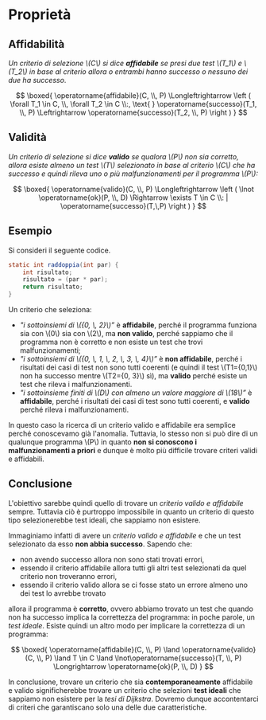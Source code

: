 # Proprietà

## Affidabilità

_Un criterio di selezione \\(C\\) si dice __affidabile__ se presi due test \\(T_1\\) e \\(T_2\\) in base al criterio allora o entrambi hanno successo o nessuno dei due ha successo_.

$$
\boxed{
    \operatorname{affidabile}(C, \\, P) \Longleftrightarrow \left (
        \forall T_1 \in C, \\, \forall T_2 \in C \\:, \text{ } \operatorname{successo}(T_1, \\, P) \Leftrightarrow \operatorname{successo}(T_2, \\, P)
    \right )
}
$$

## Validità

_Un criterio di selezione si dice __valido___ _se qualora \\(P\\) non sia corretto, allora esiste almeno un test \\(T\\) selezionato in base al criterio \\(C\\) che ha successo e quindi rileva uno o più malfunzionamenti per il programma \\(P\\):_

$$
\boxed{
    \operatorname{valido}(C, \\, P) \Longleftrightarrow \left (
        \lnot \operatorname{ok}(P, \\, D) \Rightarrow \exists T \in C \\: | \operatorname{successo}(T,\,P)
    \right )
}
$$

## Esempio

Si consideri il seguente codice.

```java
static int raddoppia(int par) {
    int risultato;
    risultato = (par * par);
    return risultato;
}
```

Un criterio che seleziona:

- _"i sottoinsiemi di \\(\{0, \\, 2\}\\)”_ è __affidabile__, perché il programma funziona sia con \\(0\\) sia con \\(2\\), ma __non valido__, perché sappiamo che il programma non è corretto e non esiste un test che trovi malfunzionamenti;
- _"i sottoinsiemi di \\(\{0, \\, 1, \\, 2, \\, 3, \\, 4\}\\)”_ è __non affidabile__, perché i risultati dei casi di test non sono tutti coerenti (e quindi il test \\(T1=\{0,1\}\\) non ha successo mentre \\(T2=\{0, 3\}\\) sì), ma __valido__ perché esiste un test che rileva i malfunzionamenti.
- _"i sottoinsieme finiti di \\(D\\) con almeno un valore maggiore di \\(18\\)”_ è __affidabile__, perché i risultati dei casi di test sono tutti coerenti, e __valido__ perché rileva i malfunzionamenti.

In questo caso la ricerca di un criterio valido e affidabile era semplice perché conoscevamo già l'anomalia.
Tuttavia, lo stesso non si può dire di un qualunque programma \\(P\\) in quanto __non si conoscono i malfunzionamenti a priori__ e dunque è molto più difficile trovare criteri validi e affidabili.

## Conclusione

L'obiettivo sarebbe quindi quello di trovare un _criterio valido e affidabile_ sempre.
Tuttavia ciò è purtroppo impossibile in quanto un criterio di questo tipo selezionerebbe test ideali, che sappiamo non esistere.

Immaginiamo infatti di avere un _criterio valido e affidabile_ e che un test selezionato da esso __non abbia successo__.
Sapendo che:

- non avendo successo allora non sono stati trovati errori,
- essendo il criterio affidabile allora tutti gli altri test selezionati da quel criterio non troveranno errori,
- essendo il criterio valido allora se ci fosse stato un errore almeno uno dei test lo avrebbe trovato

allora il programma è __corretto__, ovvero abbiamo trovato un test che quando non ha successo implica la correttezza del programma: in poche parole, un _test ideale_.
Esiste quindi un altro modo per implicare la correttezza di un programma:

$$
\boxed{
    \operatorname{affidabile}(C, \\, P) \land \operatorname{valido}(C, \\, P) \land T \in C \land \lnot\operatorname{successo}(T, \\, P)
    \Longrightarrow
    \operatorname{ok}(P, \\, D)
}
$$

In conclusione, trovare un criterio che sia __contemporaneamente__ affidabile e valido significherebbe trovare un criterio che selezioni __test ideali__ che sappiamo non esistere per la _tesi di Dijkstra_.
Dovremo dunque accontentarci di criteri che garantiscano solo una delle due caratteristiche.

